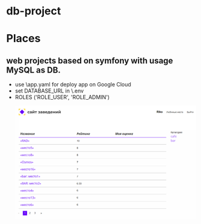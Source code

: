 # db-project
 
<h1>Places</h1>

<h2>web projects based on symfony with usage MySQL as DB.</h2>
<ul>
<li>use \app.yaml for deploy app on Google Cloud

<li>set DATABASE_URL in \.env

<li>ROLES ('ROLE_USER', 'ROLE_ADMIN')
 
![Иллюстрация к проекту](https://github.com/saintriko/db-project/blob/master/places.PNG)
